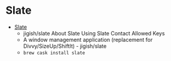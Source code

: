 # Slate
- [Slate](https://github.com/jigish/slate)
  -  jigish/slate About Slate Using Slate Contact Allowed Keys
  - A window management application (replacement for Divvy/SizeUp/ShiftIt) - jigish/slate
  - `brew cask install slate`
